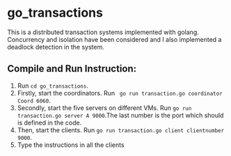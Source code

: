 # go_transactions
This is a distributed transaction systems implemented with golang. Concurrency and isolation have been considered and I also implemented a deadlock detection in the system.
## Compile and Run Instruction:
1. Run `cd go_transactions`.
2. Firstly, start the coordinators. Run ` go run transaction.go coordinator Coord 6060`.
3. Secondly, start the five servers on different VMs. Run `go run transaction.go server A 9000`.The last number is the port which should is defined in the code.
4. Then, start the clients. Run `go run transaction.go client clientnumber 9000`.
5. Type the instructions in all the clients 

